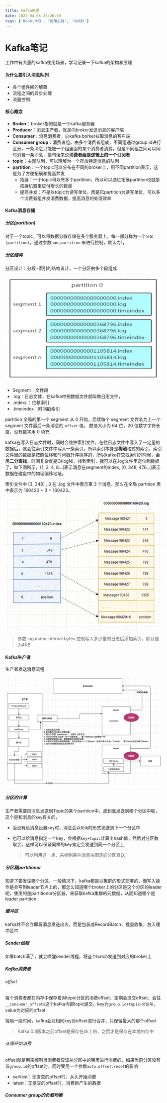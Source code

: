 ```yaml
---
title: Kafka原理
date: 2022-04-05 23:26:59
tags: ['RabbitMQ', '使用心得', '中间件']
---
```


# Kafka笔记

工作中有大量的kafka使用场景，学习记录一下kafka的架构和原理

#### 为什么要引入消息队列

- 各个组件间的解藕
- 流程之间的异步处理
- 流量控制

#### 核心概念

- **Broker**：broker指的就是一个kafka服务器
- **Producer**：消息生产者，就是向broker发送消息的客户端
- **Consumer**：消息消费者，向kafka borker拉取消息的客户端
- **Consumer group**：消费者组，由多个消费者组成，不同组通过group id进行区分，一条消息只能被一个组里面的某个消费者消费，但是不同组之间可以同时消费一条消息，换句话来说**消费者组是逻辑上的一个订阅者**
- **topic**：主题队列，可以理解为一个存放特定消息的队列
- **partition**：一个topic可以分布在不同的broker上，用不同partition表示，这是为了方便拓展和提高并发
  - 拓展：一个topic可以有多个partition，所以可以通过拓展partition也就是拓展机器来应付增长的数量
  - 提高并发：不是以topic为读写单位，而是已partition为读写单位，可以多个消费者组并发消费数据，提高消息的处理效率

#### Kafka消息存储

##### 分区(partition)

对于一个topic，可以将数据分散存储在多个服务器上，每一部分称为一个``分区(partition)``，通过参数`num.partition` 来进行控制，默认为1，

##### 分区结构

分区设计：分段+索引的结构设计，一个分区由多个段组成

![1](./kafka_note_img/1.png)

- Segment：文件段
- .log：日志文体，在kafka中把数据文件就叫做日志文件，
- .index/.：位移索引
- .timeindex：时间戳索引

partition 全局的第一个 segment 从 0 开始，后续每个 segment 文件名为上一个segment 文件最后一条消息的 `offset` 值。
数值大小为 64 位，20 位数字字符长度，没有数字用 0 填充

kafka在写入日志文件时，同时会维护索引文件，在往日志文件中写入了一定量的数据后，就会往索引文件中写入一条索引，所以索引本身是**稀疏**格式的索引，索引文件里的数据是按照位移和时间戳升序排序的，所以kafka在查找索引的时候，会用**二分查找**，时间复杂度是O(logN)，找到索引，就可以在.log文件里定位到数据了，如下图所示，[1, 3, 4, 8...]表示消息在segment的index, [0, 348, 476...]表示数据在磁盘中的物理偏移地址。

索引文件中 [3, 348] , 3 在 .log 文件中表示第 3 个消息，那么在全局 partition 表中表示为 160420 + 3 = 160423。

![索引结构](./kafka_note_img/2.png)

> 参数 log.index.interval.bytes 控制写入多少量的日志后添加索引，默认值为4KB

#### Kafka生产者

生产者发送消息流程

![生产者发送流程](./kafka_note_img/3.png)

##### 分区的计算

生产者需要把消息发送到Topic的某个partition中，那到底发送到哪个分区中呢，这个是和消息的`key`有关的，

- 当没有给消息设置key时，消息会以`轮询`的形式发送到下一个分区中

- 也可以给消息指定一个key，会根据`key+topic`计算出hash值，然后对分区数取余，这样可以保证同样的key肯定会发送到同一个分区上

  > 可以利用这一点，来控制某些消息往固定的分区发送

##### 分区器partitionor

知道了要发往哪个分区，一般情况下，kafka都是以集群的形式部署的，而写入操作是会写到leader节点上的，那怎么知道哪个broker上的分区是这个分区的leader呢，使用的是partitionor分区器，来获取kafka集群的元数据，从而知道哪个是leader partition

##### 缓冲区

kafka并不会立即将消息发送出去，而是包装成RecordBatch，批量收集，放入缓冲区中

##### Sender线程

如果batch满了，就会唤醒sender线程，将这个batch发送到对应的broker上



##### Kafka消费者

###### offset

每个消费者都在内存中保存着对topic分区的消费offset，定期会提交offset，会往`__consumer_offsets`这个kafka内部topic提交，key为`group.id+topic+分区号`， value为对应的offset

每隔一段时间，kafka会对相同key对offset进行合并，只保留最大的那个offset

> Kafka 0.8版本之前offset是保存在zk上的，之后才是保存在本地内存中

###### 从哪开始消费

offset就是用来控制当消费者应该从分区中的哪里进行消费的，如果当前分区没有该`group.id`的offset时，同时受另一个参数`auto.offset.reset`的影响

- earliest：无提交的offset时，从头开始消费
- latest：无提交的offset时，消费新产生的数据

##### Consumer group的负载均衡



